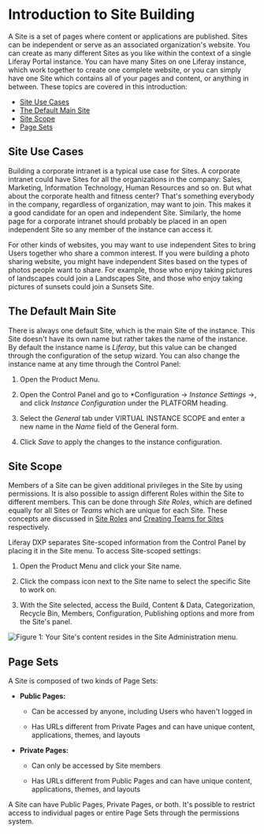 # Introduction to Site Building

A Site is a set of pages where content or applications are published. Sites can be independent or serve as an associated organization's website. You can create as many different Sites as you like within the context of a single Liferay Portal instance. You can have many Sites on one Liferay instance, which work together to create one complete website, or you can simply have one Site which contains all of your pages and content, or anything in between. These topics are covered in this introduction:

- [Site Use Cases](#site-use-cases)
- [The Default Main Site](#the-default-main-site)
- [Site Scope](#site-scope)
- [Page Sets](#page-sets)

## Site Use Cases

Building a corporate intranet is a typical use case for Sites. A corporate intranet could have Sites for all the organizations in the company: Sales, Marketing, Information Technology, Human Resources and so on. But what about the corporate health and fitness center? That's something everybody in the company, regardless of organization, may want to join. This makes it a good candidate for an open and independent Site. Similarly, the home page for a corporate intranet should probably be placed in an open independent Site so any member of the instance can access it.

For other kinds of websites, you may want to use independent Sites to bring Users together who share a common interest. If you were building a photo sharing website, you might have independent Sites based on the types of photos people want to share. For example, those who enjoy taking pictures of landscapes could join a Landscapes Site, and those who enjoy taking pictures of sunsets could join a Sunsets Site.

## The Default Main Site

There is always one default Site, which is the main Site of the instance. This Site doesn't have its own name but rather takes the name of the instance. By default the instance name is *Liferay*, but this value can be changed through the configuration of the setup wizard. You can also change the instance name at any time through the Control Panel:

1.  Open the Product Menu.

2.  Open the Control Panel and go to *Configuration &rarr; *Instance Settings* &rarr;, and click *Instance Configuration* under the PLATFORM heading.

3. Select the *General* tab under VIRTUAL INSTANCE SCOPE and enter a new name in the *Name* field of the General form.
    
4.  Click *Save* to apply the changes to the instance configuration.

## Site Scope

Members of a Site can be given additional privileges in the Site by using permissions. It is also possible to assign different Roles within the Site to different members. This can be done through *Site Roles*, which are defined equally for all Sites or *Teams* which are unique for each Site. These concepts are discussed in [Site Roles](TODO) and [Creating Teams for Sites](./01-building-sites/06-creating-teams-for-sites.md) respectively.

Liferay DXP separates Site-scoped information from the Control Panel by placing it in the Site menu. To access Site-scoped settings:

1. Open the Product Menu and click your Site name.

2. Click the compass icon next to the Site name to select the specific Site to work on. 

3. With the Site selected, access the Build, Content & Data, Categorization, Recycle Bin, Members, Configuration, Publishing options and more from the Site's panel.

![Figure 1: Your Site's content resides in the Site Administration menu.](/images/web-content-site-content.png)

## Page Sets

A Site is composed of two kinds of Page Sets:

- **Public Pages:**

  - Can be accessed by anyone, including Users who haven't logged in
  
  - Has URLs different from Private Pages and can have unique content, applications, themes, and layouts

- **Private Pages:**

  - Can only be accessed by Site members
  
  - Has URLs different from Public Pages and can have unique content, applications, themes, and layouts

A Site can have Public Pages, Private Pages, or both. It's possible to restrict access to individual pages or entire Page Sets through the permissions system.
